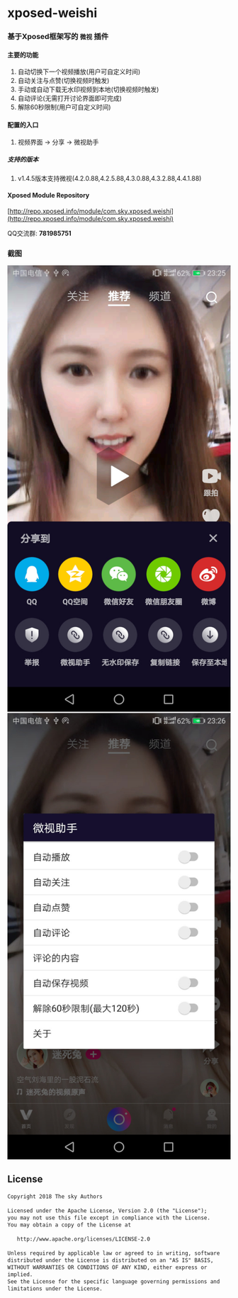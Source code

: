 # xposed-weishi

### 基于Xposed框架写的 `微视` 插件

#### 主要的功能
1. 自动切换下一个视频播放(用户可自定义时间)
2. 自动关注与点赞(切换视频时触发)
3. 手动或自动下载无水印视频到本地(切换视频时触发)
4. 自动评论(无需打开讨论界面即可完成)
5. 解除60秒限制(用户可自定义时间)

#### 配置的入口
1. 视频界面 -> 分享 -> 微视助手

##### 支持的版本
1. v1.4.5版本支持微视(4.2.0.88,4.2.5.88,4.3.0.88,4.3.2.88,4.4.1.88)

#### Xposed Module Repository
[http://repo.xposed.info/module/com.sky.xposed.weishi](http://repo.xposed.info/module/com.sky.xposed.weishi)


QQ交流群: __781985751__

### 截图
![截图](screenshot/device-2018-05-12-232604.jpg)
![截图](screenshot/device-2018-05-12-232624.jpg)

## License

    Copyright 2018 The sky Authors

    Licensed under the Apache License, Version 2.0 (the "License");
    you may not use this file except in compliance with the License.
    You may obtain a copy of the License at

       http://www.apache.org/licenses/LICENSE-2.0

    Unless required by applicable law or agreed to in writing, software
    distributed under the License is distributed on an "AS IS" BASIS,
    WITHOUT WARRANTIES OR CONDITIONS OF ANY KIND, either express or implied.
    See the License for the specific language governing permissions and
    limitations under the License.
